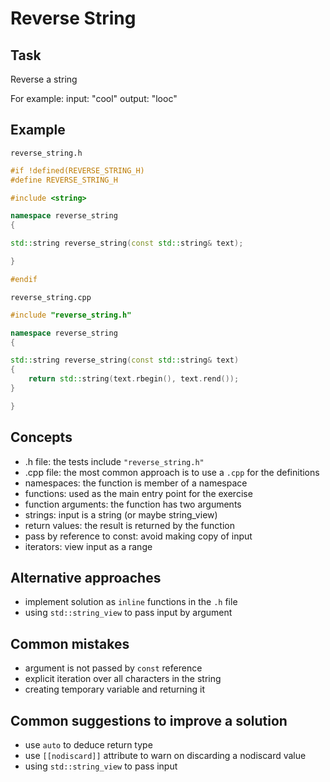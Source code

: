 # Reverse String

## Task

Reverse a string

For example:
input: "cool"
output: "looc"


## Example

`reverse_string.h`

```cpp
#if !defined(REVERSE_STRING_H)
#define REVERSE_STRING_H

#include <string>

namespace reverse_string
{

std::string reverse_string(const std::string& text);

}

#endif
```

`reverse_string.cpp`
```cpp
#include "reverse_string.h"

namespace reverse_string
{

std::string reverse_string(const std::string& text)
{
    return std::string(text.rbegin(), text.rend());
}

}
```

## Concepts

- .h file: the tests include `"reverse_string.h"`
- .cpp file:  the most common approach is to use a `.cpp` for the definitions
- namespaces: the function is member of a namespace
- functions: used as the main entry point for the exercise
- function arguments: the function has two arguments
- strings: input is a string (or maybe string_view)
- return values: the result is returned by the function
- pass by reference to const: avoid making copy of input
- iterators: view input as a range


## Alternative approaches

- implement solution as `inline` functions in the `.h` file
- using `std::string_view` to pass input by argument


## Common mistakes

- argument is not passed by `const` reference
- explicit iteration over all characters in the string
- creating temporary variable and returning it


## Common suggestions to improve a solution

- use `auto` to deduce return type
- use `[[nodiscard]]` attribute to warn on discarding a nodiscard value
- using `std::string_view` to pass input

